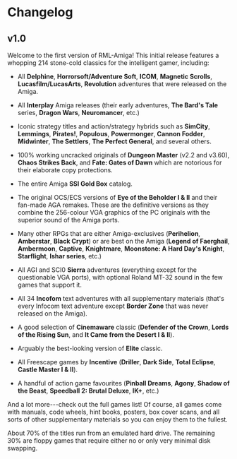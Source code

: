 # Changelog

## v1.0

Welcome to the first version of RML-Amiga! This initial release features a
whopping 214 stone-cold classics for the intelligent gamer, including:

- All **Delphine**, **Horrorsoft/Adventure Soft**, **ICOM**, **Magnetic
  Scrolls**, **Lucasfilm/LucasArts**, **Revolution** adventures that were
  released on the Amiga.

- All **Interplay** Amiga releases (their early adventures, **The Bard's
  Tale** series, **Dragon Wars**, **Neuromancer**, etc.)

- Iconic strategy titles and action/strategy hybrids such as **SimCity**,
  **Lemmings**, **Pirates!**, **Populous**, **Powermonger**, **Cannon
  Fodder**, **Midwinter**, **The Settlers**, **The Perfect General**, and
  several others.

- 100% working uncracked originals of **Dungeon Master** (v2.2 and v3.60),
  **Chaos Strikes Back**, and **Fate: Gates of Dawn** which are notorious
  for their elaborate copy protections.

- The entire Amiga **SSI Gold Box** catalog. 

- The original OCS/ECS versions of **Eye of the Beholder I & II** and their
  fan-made AGA remakes. These are the definitive versions as they
  combine the 256-colour VGA graphics of the PC originals with the superior
  sound of the Amiga ports.

- Many other RPGs that are either Amiga-exclusives (**Perihelion**,
  **Amberstar**, **Black  Crypt**) or are best on the Amiga (**Legend
  of Faerghail**, **Ambermoon**, **Captive**, **Knightmare**, **Moonstone: A
  Hard Day's Knight**, **Starflight**, **Ishar series**, etc.)

- All AGI and SCI0 **Sierra** adventures (everything except for the
  questionable VGA ports), with optional Roland MT-32 sound in the few games
  that support it.

- All 34 **Incofom** text adventures with all supplementary materials
  (that's every Infocom text adventure except **Border Zone** that was never
  released on the Amiga).

- A good selection of **Cinemaware** classic (**Defender of the Crown**,
  **Lords of the Rising Sun**, and **It Came from the Desert I & II**).

- Arguably the best-looking version of **Elite** classic.

- All Freescape games by **Incentive** (**Driller**, **Dark Side**, **Total
  Eclipse**, **Castle Master I & II**).

- A handful of action game favourites (**Pinball Dreams**, **Agony**,
  **Shadow of the Beast**, **Speedball 2: Brutal Deluxe**, **IK+**, etc.)

And a lot more---check out the full games list! Of course, all games come with
manuals, code wheels, hint books, posters, box cover scans, and all sorts of
other supplementary materials so you can enjoy them to the fullest.

About 70% of the titles run from an emulated hard drive. The remaining 30%
are floppy games that require either no or only very minimal disk swapping.
